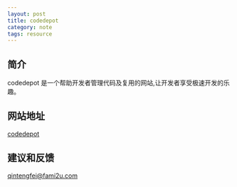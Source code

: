 ```yaml
---
layout: post
title: codedepot
category: note
tags: resource
---
```


## 简介

codedepot 是一个帮助开发者管理代码及复用的网站,让开发者享受极速开发的乐趣。

## 网站地址

[codedepot](http://code.fami2u.com)

## 建议和反馈

qintengfei@fami2u.com
